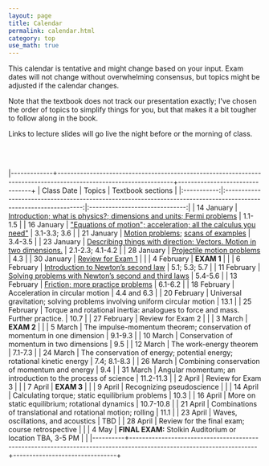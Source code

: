 ```yaml
---
layout: page
title: Calendar
permalink: calendar.html
category: top 
use_math: true
---
```


    
This calendar is tentative and might change based on your input. Exam dates will not change without overwhelming consensus, but topics might be adjusted if the calendar changes.

Note that the textbook does not track our presentation exactly; I've chosen the order of topics to simplify things for you, but that makes it a bit tougher to follow along in the book.

Links to lecture slides will go live the night before or the morning of class.
  
<br><br>

|-------------+------------------------------------------------------------------------------------------------------------------+--------------------------------+
| Class Date  | Topics                                                                                                           | Textbook sections              |
|:-----------:|:----------------------------------------------------------------------------------------------------------------:|:------------------------------:|
| 14 January  | <a href="slides/lecture1.pdf">Introduction; what is physics?; dimensions and units; Fermi problems</a>           | 1.1-1.5                        |
| 16 January  | <a href="slides/lecture2.pdf">"Equations of motion"; acceleration; all the calculus you need"</a>                | 3.1-3.3; 3.6                   |
| 21 January  | <a href="slides/lecture3.pdf">Motion problems</a>; <a href="slides/lecture3_example_scans.pdf">scans of examples</a>                            | 3.4-3.5                        |
| 23 January  | <a href="slides/lecture4.pdf">Describing things with direction: Vectors. Motion in two dimensions.</a>           | 2.1-2.3; 4.1-4.2                        |
| 28 January  | <a href="slides/lecture5.pdf">Projectile motion problems</a>                                                     | 4.3                        |
| 30 January  | <a href="slides/lecture6.pdf">Review for Exam 1</a>                                                              |                                |
| 4 February  | **EXAM 1**                                                                                                       |                                |
| 6 February  | <a href="slides/lecture7.pdf">Introduction to Newton’s second law</a>                                            | 5.1; 5.3; 5.7                  |
| 11 February | <a href="slides/lec8.pdf">Solving problems with Newton’s second and third laws</a>                           | 5.4-5.6                        |
| 13 February | <a href="slides/lecture9.pdf">Friction; more practice problems</a>                                               | 6.1-6.2                        |
| 18 February | Acceleration in circular motion                                               | 4.4 and 6.3                            |
| 20 February | Universal gravitation; solving problems involving uniform circular motion     | 13.1                           |
| 25 February | Torque and rotational inertia: analogues to force and mass. Further practice. | 10.7                           |
| 27 February | Review for Exam 2                                                             |                                |
| 3 March     | **EXAM 2**                                                                                                       |                                |
| 5 March     | The impulse-momentum theorem; conservation of momentum in one dimension       | 9.1-9.3                        |
| 10 March    | Conservation of momentum in two dimensions                                    | 9.5                            | 
| 12 March    | The work-energy theorem                                                       | 7.1-7.3                        |
| 24 March    | The conservation of energy; potential energy; rotational kinetic energy       | 7.4; 8.1-8.3                   |
| 26 March    | Combining conservation of momentum and energy                                 | 9.4                            |
| 31 March    | Angular momentum; an introduction to the process of science                   | 11.2-11.3                      |
| 2 April     | Review for Exam 3                                                             |                                |
| 7 April     | **EXAM 3**                                                                                                       |                                |
| 9 April     | Recognizing pseudoscience                                                     |                                |
| 14 April    | Calculating torque; static equilibrium problems                               | 10.3                           | 
| 16 April    | More on static equilibrium; rotational dynamics                               | 10.7-10.8                      |
| 21 April    | Combinations of translational and rotational motion; rolling                  | 11.1                           |
| 23 April    | Waves, oscillations, and acoustics                                            | TBD                            |
| 28 April    | Review for the final exam; course retrospective                               |                                |
| 4 May       | **FINAL EXAM:** Stolkin Auditorium or location TBA, 3-5 PM                                                       |                                |
|----------+---------------------------------------------------------------------------------------------------------------------+--------------------------------+




